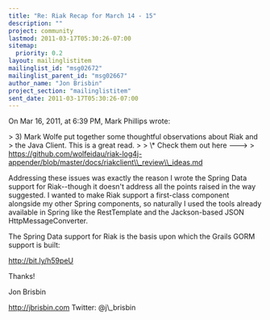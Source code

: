 ```yaml
---
title: "Re: Riak Recap for March 14 - 15"
description: ""
project: community
lastmod: 2011-03-17T05:30:26-07:00
sitemap:
  priority: 0.2
layout: mailinglistitem
mailinglist_id: "msg02672"
mailinglist_parent_id: "msg02667"
author_name: "Jon Brisbin"
project_section: "mailinglistitem"
sent_date: 2011-03-17T05:30:26-07:00
---
```


On Mar 16, 2011, at 6:39 PM, Mark Phillips wrote:

&gt; 3) Mark Wolfe put together some thoughtful observations about Riak and
&gt; the Java Client. This is a great read.
&gt; 
&gt; \\* Check them out here ---&gt;
&gt; https://github.com/wolfeidau/riak-log4j-appender/blob/master/docs/riakclient\\_review\\_ideas.md

Addressing these issues was exactly the reason I wrote the Spring Data support 
for Riak--though it doesn't address all the points raised in the way suggested. 
I wanted to make Riak support a first-class component alongside my other Spring 
components, so naturally I used the tools already available in Spring like the 
RestTemplate and the Jackson-based JSON HttpMessageConverter.

The Spring Data support for Riak is the basis upon which the Grails GORM 
support is built:

http://bit.ly/h59peU 


Thanks!

Jon Brisbin

http://jbrisbin.com
Twitter: @j\\_brisbin

